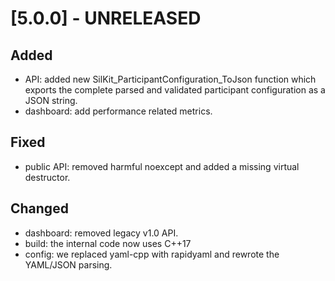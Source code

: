 # [5.0.0] - UNRELEASED


## Added
* API: added new SilKit_ParticipantConfiguration_ToJson function which exports the complete parsed and validated participant configuration as a JSON string.
* dashboard: add performance related metrics.

## Fixed
* public API: removed harmful noexcept and added a missing virtual destructor.

## Changed
* dashboard: removed legacy v1.0 API.
* build: the internal code now uses C++17
* config: we replaced yaml-cpp with rapidyaml and rewrote the YAML/JSON parsing.
